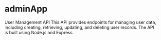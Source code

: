 # adminApp
User Management API  This API provides endpoints for managing user data, including creating, retrieving, updating, and deleting user records. The API is built using Node.js and Express.
